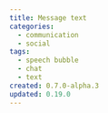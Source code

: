 ```yaml
---
title: Message text
categories:
  - communication
  - social
tags:
  - speech bubble
  - chat
  - text
created: 0.7.0-alpha.3
updated: 0.19.0
---
```

